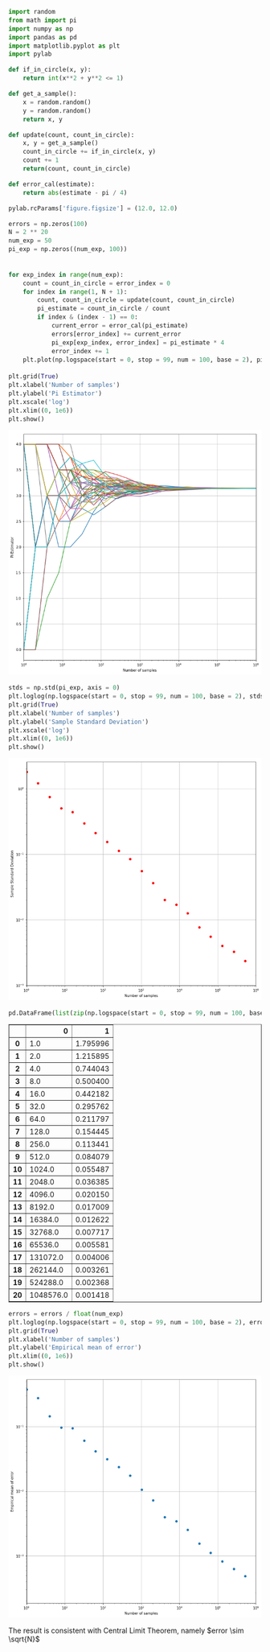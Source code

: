 

```python
import random
from math import pi
import numpy as np
import pandas as pd
import matplotlib.pyplot as plt
import pylab
```


```python
def if_in_circle(x, y):
    return int(x**2 + y**2 <= 1)
```


```python
def get_a_sample():
    x = random.random()
    y = random.random()
    return x, y
```


```python
def update(count, count_in_circle):
    x, y = get_a_sample()
    count_in_circle += if_in_circle(x, y)
    count += 1
    return(count, count_in_circle)
```


```python
def error_cal(estimate):
    return abs(estimate - pi / 4)
```


```python
pylab.rcParams['figure.figsize'] = (12.0, 12.0)
```


```python
errors = np.zeros(100)
N = 2 ** 20
num_exp = 50
pi_exp = np.zeros((num_exp, 100))


for exp_index in range(num_exp):
    count = count_in_circle = error_index = 0
    for index in range(1, N + 1):
        count, count_in_circle = update(count, count_in_circle)
        pi_estimate = count_in_circle / count
        if index & (index - 1) == 0:
            current_error = error_cal(pi_estimate)
            errors[error_index] += current_error
            pi_exp[exp_index, error_index] = pi_estimate * 4
            error_index += 1
    plt.plot(np.logspace(start = 0, stop = 99, num = 100, base = 2), pi_exp[exp_index], '-')

plt.grid(True)
plt.xlabel('Number of samples')
plt.ylabel('Pi Estimator')
plt.xscale('log')
plt.xlim((0, 1e6))
plt.show()    
```


![png](output_6_0.png)



```python
stds = np.std(pi_exp, axis = 0)
plt.loglog(np.logspace(start = 0, stop = 99, num = 100, base = 2), stds, 'or')
plt.grid(True)
plt.xlabel('Number of samples')
plt.ylabel('Sample Standard Deviation')
plt.xscale('log')
plt.xlim((0, 1e6))
plt.show()    
```


![png](output_7_0.png)



```python
pd.DataFrame(list(zip(np.logspace(start = 0, stop = 99, num = 100, base = 2), stds))[:21], columns=['# of Sam'])
```




<div>
<style>
    .dataframe thead tr:only-child th {
        text-align: right;
    }

    .dataframe thead th {
        text-align: left;
    }

    .dataframe tbody tr th {
        vertical-align: top;
    }
</style>
<table border="1" class="dataframe">
  <thead>
    <tr style="text-align: right;">
      <th></th>
      <th>0</th>
      <th>1</th>
    </tr>
  </thead>
  <tbody>
    <tr>
      <th>0</th>
      <td>1.0</td>
      <td>1.795996</td>
    </tr>
    <tr>
      <th>1</th>
      <td>2.0</td>
      <td>1.215895</td>
    </tr>
    <tr>
      <th>2</th>
      <td>4.0</td>
      <td>0.744043</td>
    </tr>
    <tr>
      <th>3</th>
      <td>8.0</td>
      <td>0.500400</td>
    </tr>
    <tr>
      <th>4</th>
      <td>16.0</td>
      <td>0.442182</td>
    </tr>
    <tr>
      <th>5</th>
      <td>32.0</td>
      <td>0.295762</td>
    </tr>
    <tr>
      <th>6</th>
      <td>64.0</td>
      <td>0.211797</td>
    </tr>
    <tr>
      <th>7</th>
      <td>128.0</td>
      <td>0.154445</td>
    </tr>
    <tr>
      <th>8</th>
      <td>256.0</td>
      <td>0.113441</td>
    </tr>
    <tr>
      <th>9</th>
      <td>512.0</td>
      <td>0.084079</td>
    </tr>
    <tr>
      <th>10</th>
      <td>1024.0</td>
      <td>0.055487</td>
    </tr>
    <tr>
      <th>11</th>
      <td>2048.0</td>
      <td>0.036385</td>
    </tr>
    <tr>
      <th>12</th>
      <td>4096.0</td>
      <td>0.020150</td>
    </tr>
    <tr>
      <th>13</th>
      <td>8192.0</td>
      <td>0.017009</td>
    </tr>
    <tr>
      <th>14</th>
      <td>16384.0</td>
      <td>0.012622</td>
    </tr>
    <tr>
      <th>15</th>
      <td>32768.0</td>
      <td>0.007717</td>
    </tr>
    <tr>
      <th>16</th>
      <td>65536.0</td>
      <td>0.005581</td>
    </tr>
    <tr>
      <th>17</th>
      <td>131072.0</td>
      <td>0.004006</td>
    </tr>
    <tr>
      <th>18</th>
      <td>262144.0</td>
      <td>0.003261</td>
    </tr>
    <tr>
      <th>19</th>
      <td>524288.0</td>
      <td>0.002368</td>
    </tr>
    <tr>
      <th>20</th>
      <td>1048576.0</td>
      <td>0.001418</td>
    </tr>
  </tbody>
</table>
</div>




```python
errors = errors / float(num_exp)
plt.loglog(np.logspace(start = 0, stop = 99, num = 100, base = 2), errors, 'o')
plt.grid(True)
plt.xlabel('Number of samples')
plt.ylabel('Empirical mean of error')
plt.xlim((0, 1e6))
plt.show()
```


![png](output_9_0.png)


The result is consistent with Central Limit Theorem, namely $error \sim \sqrt{N}$
